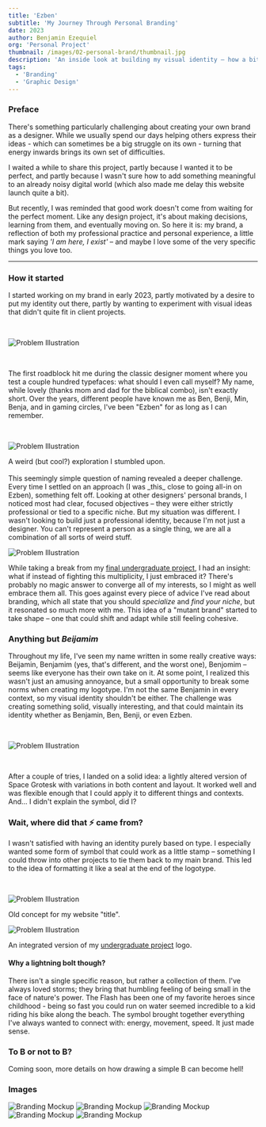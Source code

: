 ```yaml
---
title: 'Ezben'
subtitle: 'My Journey Through Personal Branding'
date: 2023
author: Benjamin Ezequiel
org: 'Personal Project'
thumbnail: /images/02-personal-brand/thumbnail.jpg
description: 'An inside look at building my visual identity – how a bit of self-exploration and countless typography sketches evolved into a fluid, shape-shifting brand.'
tags:
  - 'Branding'
  - 'Graphic Design'
---
```


### Preface

There's something particularly challenging about creating your own brand as a designer. While we usually spend our days helping others express their ideas - which can sometimes be a big struggle on its own - turning that energy inwards brings its own set of difficulties.

I waited a while to share this project, partly because I wanted it to be perfect, and partly because I wasn't sure how to add something meaningful to an already noisy digital world (which also made me delay this website launch quite a bit).

But recently, I was reminded that good work doesn't come from waiting for the perfect moment. Like any design project, it's about making decisions, learning from them, and eventually moving on. So here it is: my brand, a reflection of both my professional practice and personal experience, a little mark saying _'I am here, I exist'_ – and maybe I love some of the very specific things you love too.

---

### How it started

I started working on my brand in early 2023, partly motivated by a desire to put my identity out there, partly by wanting to experiment with visual ideas that didn't quite fit in client projects.

<br>

<span class="secondary-illustration">![Problem Illustration](/images/02-personal-brand/ezben_i02.svg)</span>

<br>

The first roadblock hit me during the classic designer moment where you test a couple hundred typefaces: what should I even call myself? My name, while lovely (thanks mom and dad for the biblical combo), isn't exactly short. Over the years, different people have known me as Ben, Benji, Min, Benja, and in gaming circles, I've been "Ezben" for as long as I can remember.

<br>

<span class="secondary-illustration" style="margin-top: 8px; display:block">![Problem Illustration](/images/02-personal-brand/ezben_i06.svg)</span>

<div class="image-label">A weird (but cool?) exploration I stumbled upon.</div>

<br>
This seemingly simple question of naming revealed a deeper challenge. Every time I settled on an approach (I was _this_ close to going all-in on Ezben), something felt off. Looking at other designers' personal brands, I noticed most had clear, focused objectives – they were either strictly professional or tied to a specific niche. But my situation was different. I wasn't looking to build just a professional identity, because I'm not just a designer. You can't represent a person as a single thing, we are all a combination of all sorts of weird stuff.

<span class="secondary-illustration">![Problem Illustration](/images/02-personal-brand/ezben_i01.svg)</span>

While taking a break from my [final undergraduate project](https://www.benjaminezequiel.com/projects/project_panorama), I had an insight: what if instead of fighting this multiplicity, I just embraced it? There's probably no magic answer to converge all of my interests, so I might as well embrace them all. This goes against every piece of advice I've read about branding, which all state that you should _specialize_ and _find your niche_, but it resonated so much more with me. This idea of a "mutant brand" started to take shape – one that could shift and adapt while still feeling cohesive.

### Anything but _Beijamim_

Throughout my life, I've seen my name written in some really creative ways: Beijamin, Benjamim (yes, that's different, and the worst one), Benjomim – seems like everyone has their own take on it. At some point, I realized this wasn't just an amusing annoyance, but a small opportunity to break some norms when creating my logotype. I'm not the same Benjamin in every context, so my visual identity shouldn't be either. The challenge was creating something solid, visually interesting, and that could maintain its identity whether as Benjamin, Ben, Benji, or even Ezben.

<br>

<span class="secondary-illustration">![Problem Illustration](/images/02-personal-brand/ezben_i04.svg)</span>

<br>

After a couple of tries, I landed on a solid idea: a lightly altered version of Space Grotesk with variations in both content and layout. It worked well and was flexible enough that I could apply it to different things and contexts. And... I didn't explain the symbol, did I?

### Wait, where did that ⚡ came from?

I wasn't satisfied with having an identity purely based on type. I especially wanted some form of symbol that could work as a little stamp – something I could throw into other projects to tie them back to my main brand. This led to the idea of formatting it like a seal at the end of the logotype.

<br>

<span class="secondary-illustration">![Problem Illustration](/images/02-personal-brand/ezben_i08.svg)</span>

<div class="image-label">Old concept for my website "title".</div>

<span class="secondary-illustration">![Problem Illustration](/images/02-personal-brand/ezben_i09.svg)</span>

<span class="image-label">An integrated version of my [undergraduate project](https://www.benjaminezequiel.com/projects/project_panorama) logo.</span>

#### Why a lightning bolt though?

There isn't a single specific reason, but rather a collection of them. I've always loved storms; they bring that humbling feeling of being small in the face of nature's power. The Flash has been one of my favorite heroes since childhood - being so fast you could run on water seemed incredible to a kid riding his bike along the beach. The symbol brought together everything I've always wanted to connect with: energy, movement, speed. It just made sense.

### To B or not to B?

Coming soon, more details on how drawing a simple B can become hell!

### Images

<span class="secondary-illustration">![Branding Mockup](/images/02-personal-brand/mockup_3.gif)</span>
<span class="secondary-illustration">![Branding Mockup](/images/02-personal-brand/mockup_1.png)</span>
<span class="secondary-illustration">![Branding Mockup](/images/02-personal-brand/mockup_6.gif)</span>
<span class="secondary-illustration">![Branding Mockup](/images/02-personal-brand/mockup_4.png)</span>
<span class="secondary-illustration">![Branding Mockup](/images/02-personal-brand/mockup_5.png)</span>
